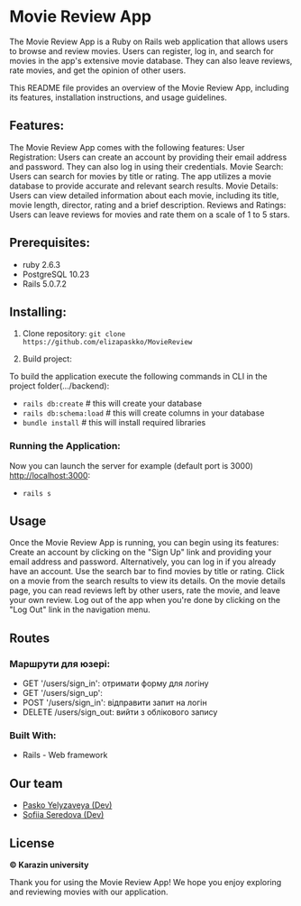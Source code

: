 # Movie Review App

The Movie Review App is a Ruby on Rails web application that allows users to browse and review movies. Users can register, log in, and search for movies in the app's extensive movie database. They can also leave reviews, rate movies, and get the opinion of other users.

This README file provides an overview of the Movie Review App, including its features, installation instructions, and usage guidelines.


## Features:
The Movie Review App comes with the following features:
    User Registration: Users can create an account by providing their email address and password. They can also log in using their credentials.
    Movie Search: Users can search for movies by title or rating. The app utilizes a movie database to provide accurate and relevant search results.
    Movie Details: Users can view detailed information about each movie, including its title, movie length, director, rating and a brief description.
    Reviews and Ratings: Users can leave reviews for movies and rate them on a scale of 1 to 5 stars.


## Prerequisites:
- ruby 2.6.3
- PostgreSQL 10.23
- Rails 5.0.7.2


## Installing:
1) Clone repository:
   ```git clone https://github.com/elizapaskko/MovieReview```

2) Build project:

To build the application execute the following commands in CLI in the project folder(.../backend):
- ``` rails db:create ```  # this will create your database
- ``` rails db:schema:load ```  # this will create columns in your database
- ``` bundle install ```  # this will install required libraries


### Running the Application:
Now you can launch the server for example (default port is 3000) [http://localhost:3000](http://localhost:3000):
- ```rails s```


## Usage
Once the Movie Review App is running, you can begin using its features:
    Create an account by clicking on the "Sign Up" link and providing your email address and password. Alternatively, you can log in if you already have an account.
    Use the search bar to find movies by title or rating. Click on a movie from the search results to view its details.
    On the movie details page, you can read reviews left by other users, rate the movie, and leave your own review.
    Log out of the app when you're done by clicking on the "Log Out" link in the navigation menu.

## Routes
### Маршрути для юзері:
- GET '/users/sign_in': отримати форму для логіну
- GET '/users/sign_up':
- POST '/users/sign_in': відправити запит на логін
- DELETE /users/sign_out: вийти з облікового запису

### Built With:
- Rails - Web framework


## Our team
* [Pasko Yelyzaveya (Dev)](https://github.com/elizapaskko)
* [Sofiia Seredova (Dev)](https://github.com/sseredova)


## License
__©️ Karazin university__

Thank you for using the Movie Review App! We hope you enjoy exploring and reviewing movies with our application.
